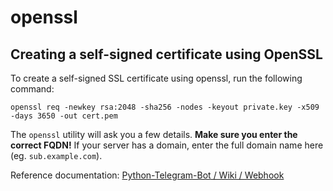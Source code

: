 # openssl

## Creating a self-signed certificate using OpenSSL

To create a self-signed SSL certificate using openssl, run the following command:
```
openssl req -newkey rsa:2048 -sha256 -nodes -keyout private.key -x509 -days 3650 -out cert.pem
```

The `openssl` utility will ask you a few details. **Make sure you enter the correct FQDN!** If your server has a domain, enter the full domain name here (eg. `sub.example.com`).

Reference documentation: [Python-Telegram-Bot / Wiki / Webhook](https://github.com/python-telegram-bot/python-telegram-bot/wiki/Webhooks)
